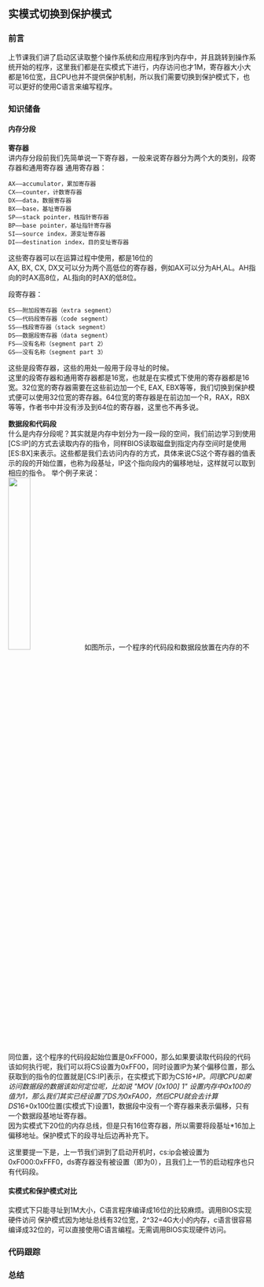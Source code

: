## 实模式切换到保护模式

### 前言
上节课我们讲了启动区读取整个操作系统和应用程序到内存中，并且跳转到操作系统开始的程序，这里我们都是在实模式下进行，内存访问也才1M，寄存器大小大都是16位宽，且CPU也并不提供保护机制，所以我们需要切换到保护模式下，也可以更好的使用C语言来编写程序。

### 知识储备
#### 内存分段
**寄存器**<br>
讲内存分段前我们先简单说一下寄存器，一般来说寄存器分为两个大的类别，段寄存器和通用寄存器
通用寄存器：
```
AX——accumulator，累加寄存器
CX——counter，计数寄存器
DX——data，数据寄存器
BX——base，基址寄存器
SP——stack pointer，栈指针寄存器
BP——base pointer，基址指针寄存器
SI——source index，源变址寄存器
DI——destination index，目的变址寄存器
```
这些寄存器可以在运算过程中使用，都是16位的<br>
AX, BX, CX, DX又可以分为两个高低位的寄存器，例如AX可以分为AH,AL。AH指向的时AX高8位，AL指向的时AX的低8位。

段寄存器：
```
ES——附加段寄存器（extra segment）
CS——代码段寄存器（code segment）
SS——栈段寄存器（stack segment）
DS——数据段寄存器（data segment）
FS——没有名称（segment part 2）
GS——没有名称（segment part 3）
```
这些是段寄存器，这些的用处一般用于段寻址的时候。<br>
这里的段寄存器和通用寄存器都是16宽，也就是在实模式下使用的寄存器都是16宽。32位宽的寄存器需要在这些前边加一个E, EAX, EBX等等，我们切换到保护模式便可以使用32位宽的寄存器。64位宽的寄存器是在前边加一个R，RAX，RBX等等，作者书中并没有涉及到64位的寄存器，这里也不再多说。

**数据段和代码段**<br>
什么是内存分段呢？其实就是内存中划分为一段一段的空间，我们前边学习到使用[CS:IP]的方式去读取内存的指令，同样BIOS读取磁盘到指定内存空间时是使用[ES:BX]来表示。这些都是我们去访问内存的方式，具体来说CS这个寄存器的值表示的段的开始位置，也称为段基址，IP这个指向段内的偏移地址，这样就可以取到相应的指令。
举个例子来说：<br>
<img src="https://user-images.githubusercontent.com/22785392/129821580-b5a36973-8f55-41da-b978-e8e58131f99b.png" width="30%" height="30%"/>
如图所示，一个程序的代码段和数据段放置在内存的不同位置，这个程序的代码段起始位置是0xFF000，那么如果要读取代码段的代码该如何执行呢，我们可以将CS设置为0xFF00，同时设置IP为某个偏移位置，那么获取到的指令的位置就是[CS:IP]表示，在实模式下即为CS*16+IP。同理CPU如果访问数据段的数据该如何定位呢，比如说 "MOV [0x100] 1" 设置内存中0x100的值为1，那么我们其实已经设置了DS为0xFA00，然后CPU就会去计算DS*16+0x100位置(实模式下)设置1，数据段中没有一个寄存器来表示偏移，只有一个数据段基地址寄存器。<br>
因为实模式下20位的内存总线，但是只有16位寄存器，所以需要将段基址*16加上偏移地址。保护模式下的段寻址后边再补充下。

这里要提一下是，上一节我们讲到了启动开机时，cs:ip会被设置为0xF000:0xFFF0，ds寄存器没有被设置（即为0），且我们上一节的启动程序也只有代码段。

#### 实模式和保护模式对比

实模式下只能寻址到1M大小，C语言程序编译成16位的比较麻烦。调用BIOS实现硬件访问
保护模式因为地址总线有32位宽，2^32=4G大小的内存，c语言很容易编译成32位的，可以直接使用C语言编程。无需调用BIOS实现硬件访问。


### 代码跟踪


### 总结
